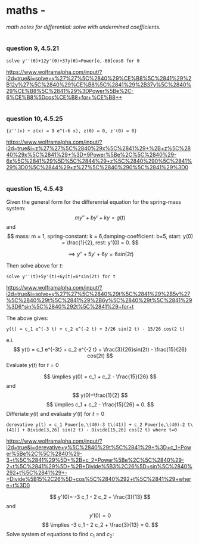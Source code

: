 # maths - 
*math notes for differential: solve with undermined coefficients.*
#
### question 9, 4.5.21
```
solve y''(θ)+12y'(θ)+37y(θ)=Power[e,-6θ]cosθ for θ  
```
 https://www.wolframalpha.com/input/?i2d=true&i=solve+y%27%27%5C%2840%29%CE%B8%5C%2841%29%2B12y%27%5C%2840%29%CE%B8%5C%2841%29%2B37y%5C%2840%29%CE%B8%5C%2841%29%3DPower%5Be%2C-6%CE%B8%5Dcos%CE%B8+for+%CE%B8++
 #
### question 10, 4.5.25

```solve
{z''(x) + z(x) = 9 e^(-6 x), z(0) = 0, z'(0) = 0}
```

https://www.wolframalpha.com/input/?i2d=true&i=z%27%27%5C%2840%29x%5C%2841%29+%2B+z%5C%2840%29x%5C%2841%29+%3D+9Power%5Be%2C%5C%2840%29-6x%5C%2841%29%5D%5C%2844%29+z%5C%2840%290%5C%2841%29%3D0%5C%2844%29+z%27%5C%2840%290%5C%2841%29%3D0
#
### question 15, 4.5.43

Given the general form for the differenrial equation for the spring-mass system:
$$
my''+by'+ky = g(t)
$$
and
$$
mass: m = 1,
spring-constant: k = 6,damping-coefficient: b=5, start: y(0) = \frac{1}{2}, rest: y'(0) = 0.
$$

$$
\implies y''+5y'+6y=6sin(2t)
$$

Then solve above for $t$:
```
solve y''(t)+5y'(t)+6y(t)=6*sin(2t) for t
```
https://www.wolframalpha.com/input/?i2d=true&i=solve+y%27%27%5C%2840%29t%5C%2841%29%2B5y%27%5C%2840%29t%5C%2841%29%2B6y%5C%2840%29t%5C%2841%29%3D6*sin%5C%2840%292t%5C%2841%29+for+t

The above gives:
```
y(t) = c_1 e^(-3 t) + c_2 e^(-2 t) + 3/26 sin(2 t) - 15/26 cos(2 t)
```
e.i.
$$
y(t) = c_1 e^{-3t} + c_2 e^{-2 t} + \frac{3}{26}sin(2t) - \frac{15}{26} cos(2t)
$$
Evaluate 
$y(t)$  for $t=0$

$$
\implies y(0) = c_1 + c_2 - \frac{15}{26}
$$
and 
$$
y(0)=\frac{1}{2}
$$
$$
\implies
c_1 + c_2 - \frac{15}{26} = 0.
$$
Differiate $y(t)$ and evaluate $y'(t)$ for $t=0$
```
derevative y(t) = c_1 Power[e,\(40)-3 t\(41)] + c_2 Power[e,\(40)-2 t\(41)] + Divide[3,26] sin(2 t) - Divide[15,26] cos(2 t) where t=0
```
https://www.wolframalpha.com/input/?i2d=true&i=derevative+y%5C%2840%29t%5C%2841%29+%3D+c_1+Power%5Be%2C%5C%2840%29-3+t%5C%2841%29%5D+%2B+c_2+Power%5Be%2C%5C%2840%29-2+t%5C%2841%29%5D+%2B+Divide%5B3%2C26%5D+sin%5C%2840%292+t%5C%2841%29+-+Divide%5B15%2C26%5D+cos%5C%2840%292+t%5C%2841%29+where+t%3D0

$$
   y'(0)=  -3 c_1 - 2 c_2 + \frac{3}{13}
$$
and
$$
y'(0) = 0
$$
$$
\implies
-3 c_1 - 2 c_2 + \frac{3}{13} = 0.
$$
Solve system of equations to find $c_1$ and $c_2$:

